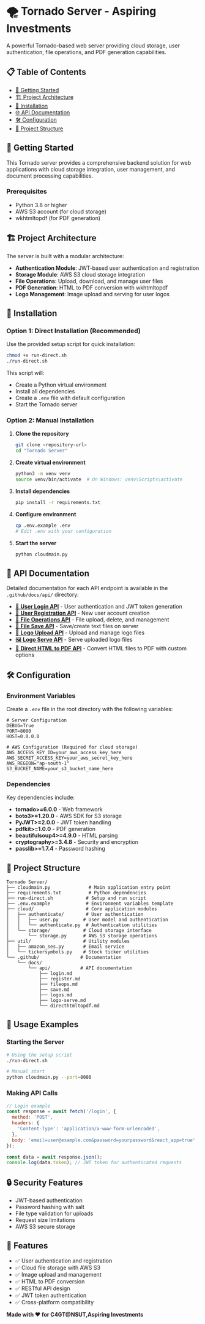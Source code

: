# 🌪️ Tornado Server - Aspiring Investments

A powerful Tornado-based web server providing cloud storage, user authentication, file operations, and PDF generation capabilities.

## 📋 Table of Contents

- [🚀 Getting Started](#-getting-started)
- [🏗️ Project Architecture](#️-project-architecture)
- [🔧 Installation](#-installation)
- [🌐 API Documentation](#-api-documentation)
- [🛠️ Configuration](#️-configuration)
- [📁 Project Structure](#-project-structure)

## 🚀 Getting Started

This Tornado server provides a comprehensive backend solution for web applications with cloud storage integration, user management, and document processing capabilities.

### Prerequisites

- Python 3.8 or higher
- AWS S3 account (for cloud storage)
- wkhtmltopdf (for PDF generation)

## 🏗️ Project Architecture

The server is built with a modular architecture:

- **Authentication Module**: JWT-based user authentication and registration
- **Storage Module**: AWS S3 cloud storage integration
- **File Operations**: Upload, download, and manage user files
- **PDF Generation**: HTML to PDF conversion with wkhtmltopdf
- **Logo Management**: Image upload and serving for user logos

## 🔧 Installation

### Option 1: Direct Installation (Recommended)

Use the provided setup script for quick installation:

```bash
chmod +x run-direct.sh
./run-direct.sh
```

This script will:

- Create a Python virtual environment
- Install all dependencies
- Create a `.env` file with default configuration
- Start the Tornado server

### Option 2: Manual Installation

1. **Clone the repository**

   ```bash
   git clone <repository-url>
   cd "Tornado Server"
   ```

2. **Create virtual environment**

   ```bash
   python3 -m venv venv
   source venv/bin/activate  # On Windows: venv\Scripts\activate
   ```

3. **Install dependencies**

   ```bash
   pip install -r requirements.txt
   ```

4. **Configure environment**

   ```bash
   cp .env.example .env
   # Edit .env with your configuration
   ```

5. **Start the server**
   ```bash
   python cloudmain.py
   ```

## 📖 API Documentation

Detailed documentation for each API endpoint is available in the `.github/docs/api/` directory:

- [📝 **User Login API**](.github/docs/api/login.md) - User authentication and JWT token generation
- [👤 **User Registration API**](.github/docs/api/register.md) - New user account creation
- [📁 **File Operations API**](.github/docs/api/fileops.md) - File upload, delete, and management
- [💾 **File Save API**](.github/docs/api/save.md) - Save/create text files on server
- [🎨 **Logo Upload API**](.github/docs/api/logos.md) - Upload and manage logo files
- [🖼️ **Logo Serve API**](.github/docs/api/logo-serve.md) - Serve uploaded logo files
- [📄 **Direct HTML to PDF API**](.github/docs/api/directhtmltopdf.md) - Convert HTML files to PDF with custom options

## 🛠️ Configuration

### Environment Variables

Create a `.env` file in the root directory with the following variables:

```env
# Server Configuration
DEBUG=True
PORT=8080
HOST=0.0.0.0

# AWS Configuration (Required for cloud storage)
AWS_ACCESS_KEY_ID=your_aws_access_key_here
AWS_SECRET_ACCESS_KEY=your_aws_secret_key_here
AWS_REGION="ap-south-1"
S3_BUCKET_NAME=your_s3_bucket_name_here

```

### Dependencies

Key dependencies include:

- **tornado>=6.0.0** - Web framework
- **boto3>=1.20.0** - AWS SDK for S3 storage
- **PyJWT>=2.0.0** - JWT token handling
- **pdfkit>=1.0.0** - PDF generation
- **beautifulsoup4>=4.9.0** - HTML parsing
- **cryptography>=3.4.8** - Security and encryption
- **passlib>=1.7.4** - Password hashing

## 📁 Project Structure

```
Tornado Server/
├── cloudmain.py              # Main application entry point
├── requirements.txt          # Python dependencies
├── run-direct.sh            # Setup and run script
├── .env.example             # Environment variables template
├── cloud/                   # Core application modules
│   ├── authenticate/        # User authentication
│   │   ├── user.py         # User model and authentication
│   │   └── authenticate.py  # Authentication utilities
│   └── storage/            # Cloud storage interface
│       └── storage.py      # AWS S3 storage operations
├── util/                   # Utility modules
│   ├── amazon_ses.py       # Email service
│   └── tickersymbols.py    # Stock ticker utilities
└── .github/               # Documentation
    └── docs/
        └── api/           # API documentation
            ├── login.md
            ├── register.md
            ├── fileops.md
            ├── save.md
            ├── logos.md
            ├── logo-serve.md
            └── directhtmltopdf.md
```

## 🚀 Usage Examples

### Starting the Server

```bash
# Using the setup script
./run-direct.sh

# Manual start
python cloudmain.py --port=8080
```

### Making API Calls

```javascript
// Login example
const response = await fetch('/login', {
  method: 'POST',
  headers: {
    'Content-Type': 'application/x-www-form-urlencoded',
  },
  body: 'email=user@example.com&password=yourpassword&react_app=true'
});

const data = await response.json();
console.log(data.token); // JWT token for authenticated requests
```

## 🔒 Security Features

- JWT-based authentication
- Password hashing with salt
- File type validation for uploads
- Request size limitations
- AWS S3 secure storage

## 🌟 Features

- ✅ User authentication and registration
- ✅ Cloud file storage with AWS S3
- ✅ Image upload and management
- ✅ HTML to PDF conversion
- ✅ RESTful API design
- ✅ JWT token authentication
- ✅ Cross-platform compatibility

**Made with ❤️ for C4GT@NSUT,Aspiring Investments**
